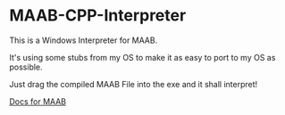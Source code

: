 # MAAB-CPP-Interpreter
This is a Windows Interpreter for MAAB.

It's using some stubs from my OS to make it as easy to port to my OS as possible.

Just drag the compiled MAAB File into the exe and it shall interpret!


[Docs for MAAB](https://github.com/marceldobehere/MAAL-Marcels-Amazing-Assembly-Language/blob/master/MAAL/Docs/MAAB.md)
